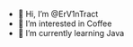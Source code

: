 - 👋 Hi, I’m @ErV1nTract
- 👀 I’m interested in Coffee
- 🌱 I’m currently learning Java

<!---
ErV1nTract/ErV1nTract is a ✨ special ✨ repository because its `README.md` (this file) appears on your GitHub profile.
You can click the Preview link to take a look at your changes.
--->
